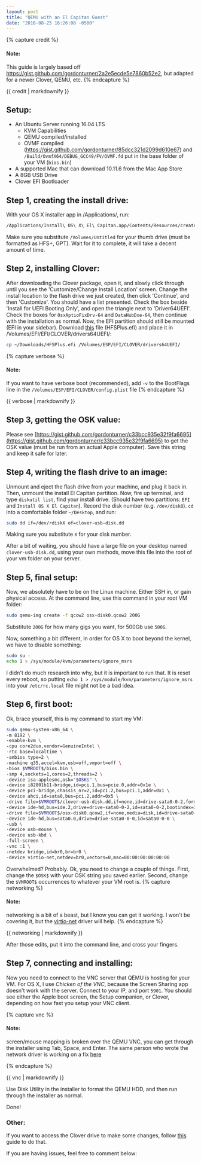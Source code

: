 ```yaml
---
layout: post
title: "QEMU with an El Capitan Guest"
date: "2016-08-25 16:26:08 -0500"
---
```


{% capture credit %}
#### Note:
This guide is largely based off <https://gist.github.com/gordonturner/2a2e5ecde5e7860b52e2>, but adapted for a newer Clover, QEMU, etc.
{% endcapture %}

<div class="notice--info">
  {{ credit | markdownify }}
</div>



## Setup:

* An Ubuntu Server running 16.04 LTS
  * KVM Capabilities
  * QEMU compiled/installed
  * OVMF compiled (https://gist.github.com/gordonturner/85dcc321d2099d610e67) and `/Build/OvmfX64/DEBUG_GCC49/FV/OVMF.fd` put in the base folder of your VM (`bios.bin`)
* A supported Mac that can download 10.11.6 from the Mac App Store
* A 8GB USB Drive
* Clover EFI Bootloader




## Step 1, creating the install drive:


With your OS X installer app in /Applications/, run:

 ``` bash
/Applications/Install\ OS\ X\ El\ Capitan.app/Contents/Resources/createinstallmedia --volume /Volumes/Untitled --applicationpath "/Applications/Install OS X El Capitan.app"
 ```

Make sure you substitute `/Volumes/Untitled` for your thumb drive (must be formatted as HFS+, GPT). Wait for it to complete, it will take a decent amount of time.


## Step 2, installing Clover:


After downloading the Clover package, open it, and slowly click through until you see the 'Customize/Change Install Location' screen. Change the install location to the flash drive we just created, then click 'Continue', and then 'Customize'. You should have a list presented. Check the box beside 'Install for UEFI Booting Only', and open the triangle next to 'Driver64UEFI'. Check the boxes for `OsxAptioFixDrv-64` and `DataHubDxe-64`, then continue with the installation as normal. Now, the EFI partition should still be mounted (EFI in your sidebar). Download [this](https://github.com/JrCs/CloverGrowerPro/blob/9fc3991c7a82be1a0d096c3a2179098f35b69264/Files/HFSPlus/X64/HFSPlus.efi) file (HFSPlus.efi) and place it in /Volumes/EFI/EFI/CLOVER/drivers64UEFI/:


 ``` bash
 cp ~/Downloads/HFSPlus.efi /Volumes/ESP/EFI/CLOVER/drivers64UEFI/
 ```




{% capture verbose %}
#### Note:
 If you want to have verbose boot (recommended), add `-v` to the BootFlags line in the `/Volumes/ESP/EFI/CLOVER/config.plist` file
{% endcapture %}

 <div class="notice--info">
   {{ verbose | markdownify }}
 </div>




## Step 3, getting the OSK value:


Please see [https://gist.github.com/gordonturner/c33bcc935e32f9fa6695](https://gist.github.com/gordonturner/c33bcc935e32f9fa6695) to get the OSK value (must be run from an actual Apple computer). Save this string and keep it safe for later.


## Step 4, writing the flash drive to an image:


Unmount and eject the flash drive from your machine, and plug it back in. Then, unmount the install El Capitan partition. Now, fire up terminal, and type `diskutil list`, find your install drive. (Should have two partitions: `EFI` and `Install OS X El Capitan`).  Record the disk number (e.g. `/dev/disk8`). `cd` into a comfortable folder `~/Desktop`, and run:

 ``` bash
 sudo dd if=/dev/rdiskX of=clover-usb-disk.dd
 ```
Making sure you substitute `X` for your disk number.

After a bit of waiting, you should have a large file on your desktop named `clover-usb-disk.dd`, using your own methods, move this file into the root of your vm folder on your server.


## Step 5, final setup:


Now, we absolutely have to be on the Linux machine. Either SSH in, or gain physical access.
At the command line, use this command in your root VM folder:

 ``` bash
 sudo qemu-img create -f qcow2 osx-disk0.qcow2 200G
 ```
Substitute `200G` for how many gigs you want, for 500Gb use `500G`.

Now, something a bit different, in order for OS X to boot beyond the kernel, we have to disable something:

 ``` bash
sudo su -
echo 1 > /sys/module/kvm/parameters/ignore_msrs
```

I didn't do much research into why, but it is important to run that. It is reset every reboot, so putting `echo 1 > /sys/module/kvm/parameters/ignore_msrs` into your `/etc/rc.local` file might not be a bad idea.


## Step 6, first boot:


Ok, brace yourself, this is my command to start my VM:
 ``` bash
 sudo qemu-system-x86_64 \
-m 8192 \
-enable-kvm \
-cpu core2duo,vendor=GenuineIntel \
-rtc base=localtime \
-smbios type=2 \
-machine q35,accel=kvm,usb=off,vmport=off \
-bios $VMROOT$/bios.bin \
-smp 4,sockets=1,cores=2,threads=2 \
-device isa-applesmc,osk="$OSK$" \
-device i82801b11-bridge,id=pci.1,bus=pcie.0,addr=0x1e \
-device pci-bridge,chassis_nr=2,id=pci.2,bus=pci.1,addr=0x1 \
-device ahci,id=sata0,bus=pci.2,addr=0x5 \
-drive file=$VMROOT$/clover-usb-disk.dd,if=none,id=drive-sata0-0-2,format=raw \
-device ide-hd,bus=ide.2,drive=drive-sata0-0-2,id=sata0-0-2,bootindex=1 \
-drive file=$VMROOT$/osx-disk0.qcow2,if=none,media=disk,id=drive-sata0-0-0,format=qcow2 \
-device ide-hd,bus=sata0.0,drive=drive-sata0-0-0,id=sata0-0-0 \
-usb \
-device usb-mouse \
-device usb-kbd \
-full-screen \
-vnc :1 \
-netdev bridge,id=br0,br=br0 \
-device virtio-net,netdev=br0,vectors=0,mac=00:00:00:00:00:00
```

Overwhelmed? Probably. Ok, you need to change a couple of things. First, change the `$OSK$` with your OSK string you saved earlier. Second, change the `$VMROOT$` occurrences to whatever your VM root is.
{% capture networking %}
#### Note:
 networking is a bit of a beast, but I know you can get it working. I won't be covering it, but the [virtio-net](https://github.com/pmj/virtio-net-osx) driver will help.
{% endcapture %}

 <div class="notice--info">
   {{ networking | markdownify }}
 </div>



After those edits, put it into the command line, and cross your fingers.


## Step 7, connecting and installing:


Now you need to connect to the VNC server that QEMU is hosting for your VM. For OS X, I use *Chicken of the VNC*, because the Screen Sharing app doesn't work with the server. Connect to your IP, and port `5901`. You should see either the Apple boot screen, the Setup companion, or Clover, depending on how fast you setup your VNC client.

{% capture vnc %}
#### Note:
screen/mouse mapping is broken over the QEMU VNC, you can get through the installer using Tab, Space, and Enter. The same person who wrote the network driver is working on a fix [here](https://github.com/pmj/QemuUSBTablet-OSX)

{% endcapture %}

 <div class="notice--info">
   {{ vnc | markdownify }}
 </div>


Use Disk Utility in the installer to format the QEMU HDD, and then run through the installer as normal.

Done!

### Other:

If you want to access the Clover drive to make some changes, follow [this](https://gist.github.com/gordonturner/2a2e5ecde5e7860b52e2#efi-disk-image-manipulation) guide to do that.

If you are having issues, feel free to comment below:

